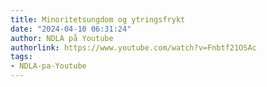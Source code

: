 ```yaml
---
title: Minoritetsungdom og ytringsfrykt
date: "2024-04-10 06:31:24"
author: NDLA på Youtube
authorlink: https://www.youtube.com/watch?v=Fnbtf21OSAc
tags:
- NDLA-pa-Youtube
---
```

